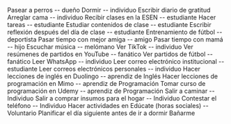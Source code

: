 Pasear a perros -- dueño
Dormir -- individuo
Escribir diario de gratitud
Arreglar cama -- individuo
Recibir clases en la ESEN -- estudiante
Hacer tareas -- estudiante
Estudiar contenidos de clase -- estudiante
Escribir reflexión después del día de clase -- estudiante
Entrenamiento de fútbol -- deportista
Pasar tiempo con mejor amiga -- amigo
Pasar tiempo con mamá -- hijo
Escuchar música -- melómano
Ver TikTok -- individuo
Ver resúmenes de partidos en YouTube -- fanático
Ver partidos de fútbol -- fanático
Leer WhatsApp -- individuo
Leer correo electrónico institucional -- estudiante
Leer correos electrónicos personales -- individuo
Hacer lecciones de inglés en Duolingo -- aprendiz de Inglés
Hacer lecciones de programación en Mimo -- aprendiz de Programación
Tomar curso de programación en Udemy -- aprendiz de Programación
Salir a caminar -- Individuo
Salir a comprar insumos para el hogar -- Individuo
Contestar el teléfono -- Individuo
Hacer actividades en Edúcate (horas sociales) -- Voluntario
Planificar el día siguiente antes de ir a dormir
Bañarme